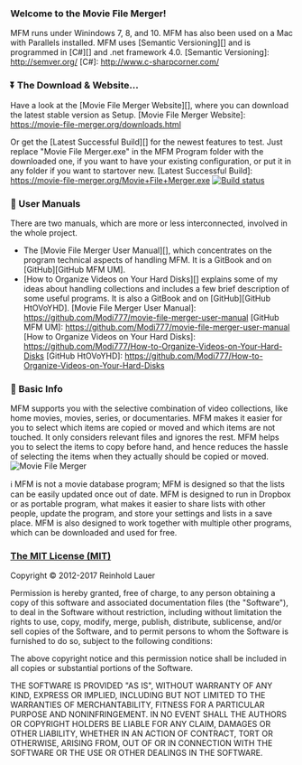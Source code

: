 ### Welcome to the Movie File Merger!
MFM runs under Winindows 7, 8, and 10.  MFM has also been used on a Mac with Parallels installed.
MFM uses [Semantic Versioning][] and is programmed in [C#][] and .net framework 4.0.
[Semantic Versioning]: http://semver.org/
[C#]: http://www.c-sharpcorner.com/

### :arrow_double_down: The Download & Website...
Have a look at the [Movie File Merger Website][], where you can download the latest stable version as Setup.
[Movie File Merger Website]: https://movie-file-merger.org/downloads.html

Or get the [Latest Successful Build][] for the newest features to test.  Just replace "Movie File Merger.exe" in the MFM Program folder with the downloaded one, if you want to have your existing configuration, or put it in any folder if you want to startover new.
[Latest Successful Build]: https://movie-file-merger.org/Movie+File+Merger.exe
[![Build status](https://ci.appveyor.com/api/projects/status/lys77149vscsikwl?svg=true)](https://ci.appveyor.com/project/Modi/mfm-website)

### :book: User Manuals
There are two manuals, which are more or less interconnected, involved in the whole project.

- The [Movie File Merger User Manual][], which concentrates on the program technical aspects of handling MFM.  It is a GitBook and on [GitHub][GitHub MFM UM].
- [How to Organize Videos on Your Hard Disks][] explains some of my ideas about handling collections and includes a few brief description of some useful programs.  It is also a GitBook and on [GitHub][GitHub HtOVoYHD].
[Movie File Merger User Manual]: https://github.com/Modi777/movie-file-merger-user-manual
[GitHub MFM UM]: https://github.com/Modi777/movie-file-merger-user-manual
[How to Organize Videos on Your Hard Disks]: https://github.com/Modi777/How-to-Organize-Videos-on-Your-Hard-Disks
[GitHub HtOVoYHD]: https://github.com/Modi777/How-to-Organize-Videos-on-Your-Hard-Disks

### :sunflower: Basic Info  
MFM supports you with the selective combination of video collections, like home movies, movies, series, or documentaries.
MFM makes it easier for you to select which items are copied or moved and which items are not touched.  It only considers relevant files and ignores the rest. MFM helps you to select the items to copy before hand, and hence reduces the hassle of selecting the items when they actually should be copied or moved.
![Movie File Merger](https://movie-file-merger.org/images/MFM.gif)

:information_source: MFM is not a movie database program; MFM is designed so that the lists can be easily updated once out of date.  MFM is designed to run in Dropbox or as portable program, what makes it easier to share lists with other people, update the program, and store your settings and lists in a save place.  MFM is also designed to work together with multiple other programs, which can be downloaded and used for free.

### [The MIT License (MIT)](http://opensource.org/licenses/MIT)

Copyright :copyright: 2012-2017 Reinhold Lauer

Permission is hereby granted, free of charge, to any person obtaining a copy
of this software and associated documentation files (the "Software"), to deal
in the Software without restriction, including without limitation the rights
to use, copy, modify, merge, publish, distribute, sublicense, and/or sell
copies of the Software, and to permit persons to whom the Software is
furnished to do so, subject to the following conditions:

The above copyright notice and this permission notice shall be included in all
copies or substantial portions of the Software.

THE SOFTWARE IS PROVIDED "AS IS", WITHOUT WARRANTY OF ANY KIND, EXPRESS OR
IMPLIED, INCLUDING BUT NOT LIMITED TO THE WARRANTIES OF MERCHANTABILITY,
FITNESS FOR A PARTICULAR PURPOSE AND NONINFRINGEMENT. IN NO EVENT SHALL THE
AUTHORS OR COPYRIGHT HOLDERS BE LIABLE FOR ANY CLAIM, DAMAGES OR OTHER
LIABILITY, WHETHER IN AN ACTION OF CONTRACT, TORT OR OTHERWISE, ARISING FROM,
OUT OF OR IN CONNECTION WITH THE SOFTWARE OR THE USE OR OTHER DEALINGS IN THE
SOFTWARE.
